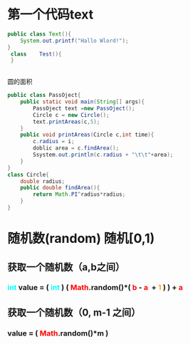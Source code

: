 # **第一个代码text**

```java
public class Text(){
    System.out.printf("Hallo Wlord!");
} 
 class    Test(){
 }
   
```

圆的面积

```java
public class PassOject{
    public static void main(String[] args){
        PassOject text =new PassOject();
        Circle c = new Circle();
        text.printAreas(c,5);
    }
    public void printAreas(Circle c,int time){
        c.radius = i;
        doblic area = c.findArea();
        Ssystem.out.println(c.radius + "\t\t"+area);
    }
}
class Circle{
    double radius;  
    public double findArea(){
        return Math.PI^radius*radius;
    }
} 
```

#  随机数(random)   随机[0,1)

## 获取一个随机数（a,b之间）

### <font color='cyan'>**int**</font>  value = ( <font color='cyan'>**int**</font> ) ( <font color='red'>Math</font>.random()*( <font color='red'>b</font> - <font color='red'>a </font> + <font color='orange'>**1**</font> ) ) +  <font color='red'>a</font>

## 获取一个随机数（0, m-1 之间）

###  value =  ( <font color='red'>Math</font>.random()*m )

